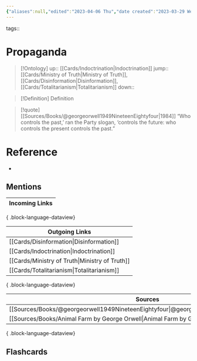 ```yaml
---
{"aliases":null,"edited":"2023-04-06 Thu","date created":"2023-03-29 Wed","dg-publish":true,"permalink":"/cards/propaganda/","dgPassFrontmatter":true}
---
```


tags::

# Propaganda

> [!Ontology]
> up:: [[Cards/Indoctrination\|Indoctrination]]
> jump:: [[Cards/Ministry of Truth\|Ministry of Truth]], [[Cards/Disinformation\|Disinformation]], [[Cards/Totalitarianism\|Totalitarianism]]
> down:: 

> [!Definition] Definition
> 

> [!quote] [[Sources/Books/@georgeorwell1949NineteenEightyfour\|1984]]
> “Who controls the past,’ ran the Party slogan, ‘controls the future: who controls the present controls the past.”

# Reference
- 

## Mentions
| Incoming Links |
| -------------- |

{ .block-language-dataview}

| Outgoing Links                                    |
| ------------------------------------------------- |
| [[Cards/Disinformation\|Disinformation]]       |
| [[Cards/Indoctrination\|Indoctrination]]       |
| [[Cards/Ministry of Truth\|Ministry of Truth]] |
| [[Cards/Totalitarianism\|Totalitarianism]]     |

{ .block-language-dataview}

| Sources                                                                                       |
| --------------------------------------------------------------------------------------------- |
| [[Sources/Books/@georgeorwell1949NineteenEightyfour\|@georgeorwell1949NineteenEightyfour]] |
| [[Sources/Books/Animal Farm by George Orwell\|Animal Farm by George Orwell]]               |

{ .block-language-dataview}

## Flashcards
